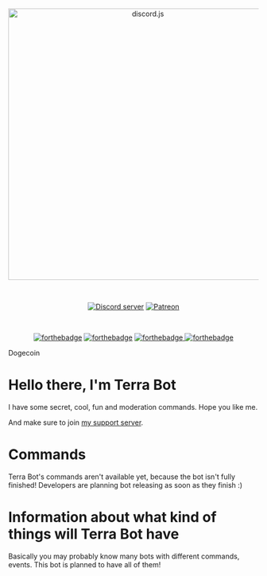 
<div class="container is-widescreen">

<div class="longdescription">
<div class="content">
							
<div align="center">
  <br />
  <p>
    <a href="https://discord.gg/sYVBZm4"><img src="https://imgur.com/bMJlJIL.png" width="546" alt="discord.js" /></a>
  </p>
  <br />
  <p>
    <a href="https://discord.gg/sYVBZm4"><img src="https://canary.discordapp.com/api/guilds/635209285302747136/embed.png" alt="Discord server" /></a>
    <a href="https://www.patreon.com/terrabot"><img src="https://img.shields.io/badge/donate-patreon-F96854.svg" alt="Patreon" /></a>
  </p>
</div>
<div align="center">
<br />
<p>
<a target="_blank" onclick="trackCampaignWebClick('auctions-4-1', 'description');" rel="nofollow" href="https://discord.gg/sYVBZm4"><img alt="forthebadge" src="https://forthebadge.com/images/badges/built-with-love.svg"></a> 
<a target="_blank" onclick="trackCampaignWebClick('auctions-4-1', 'description');" rel="nofollow" href="https://discord.gg/sYVBZm4"><img alt="forthebadge" src="https://forthebadge.com/images/badges/made-with-javascript.svg"></a>
<a target="_blank" onclick="trackCampaignWebClick('auctions-4-1', 'description');" rel="nofollow" href="https://discord.gg/sYVBZm4"><img alt="forthebadge" src="https://forthebadge.com/images/badges/built-by-developers.svg"</a>
<a target="_blank" onclick="trackCampaignWebClick('auctions-4-1', 'description');" rel="nofollow" href="https://discord.gg/sYVBZm4"><img alt="forthebadge" src="https://forthebadge.com/images/badges/uses-js.svg"</a></p>
<a target="_blank" onclick="trackCampaignWebClick('auctions-4-1', 'description');" rel="nofollow" href="https://top.gg/bot/590915364376805387">
</a>
  </p>
</div>
<span class="text-yellow" data-type="Bitcoin, Litecoin, Dogecoin, Bitcoin&nbsp;Cash, Bitcoin&nbsp;Gold, Ethereum, Zcash, Dash, EOS">Dogecoin</span>

# Hello there, I'm Terra Bot

<p>I have some secret, cool, fun and moderation commands. Hope you like me.</p>
<p>And make sure to join <a target="_blank" onclick="trackCampaignWebClick('auctions-4-1', 'description');" rel="nofollow" href="https://discord.gg/n3bYNS">my support server</a>.</p>


# Commands

<p> Terra Bot's commands aren't available yet, because the bot isn't fully finished! Developers are planning bot releasing as soon as they finish :) <p>

# Information about what kind of things will Terra Bot have

<p> Basically you may probably know many bots with different commands, events. This bot is planned to have all of them!<p>

